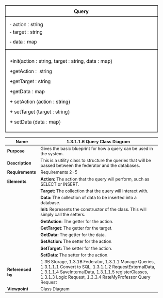 ![Query](TeamOneFiles/query_uml.drawio.svg)

| **Name**          | **1.3.1.1.6 Query Class Diagram**                                                                                                                                                                                                    |
|-------------------|--------------------------------------------------------------------------------------------------------------------------------------------------------------------------------------------------------------------------------------|
| **Purpose**       | Gives the basic blueprint for how a query can be used in the system.                                                                                                                                                                 |
| **Description**   | This is a utility class to structure the queries that will be passed between the federator and the databases.                                                                                                                        |
| **Requirements**  | Requirements 2-5                                                                                                                                                                                                                     |
| **Elements**      | **Action:** The action that the query will perform, such as SELECT or INSERT.                                                                                                                                                        |
|                   | **Target:** The collection that the query will interact with.                                                                                                                                                                        |
|                   | **Data:** The collection of data to be inserted into a database.                                                                                                                                                                     |
|                   | **Init:** Represents the constructor of the class.  This will simply call the setters.                                                                                                                                               |
|                   | **GetAction:** The getter for the action.                                                                                                                                                                                            |
|                   | **GetTarget:** The getter for the target.                                                                                                                                                                                            |
|                   | **GetData:** The getter for the data.                                                                                                                                                                                                |
|                   | **SetAction:** The setter for the action.                                                                                                                                                                                            |
|                   | **SetTarget:** The setter for the action.                                                                                                                                                                                            |
|                   | **SetData:** The setter for the action.                                                                                                                                                                                              |
| **Referenced by** | 1.3B Storage, 1.3.1B Federator, 1.3.1.1 Manage Queries, 1.3.1.1.1 Convert to SQL, 1.3.1.1.2 RequestExternalData, 1.3.1.1.4 SaveInternalData, 1.3.1.1.5 registerClasses, 1.3.1.3 Logic Request, 1.3.3.4 RateMyProfessor Query Request |
| **Viewpoint**     | Class Diagram                                                                                                                                                                                                                        |
